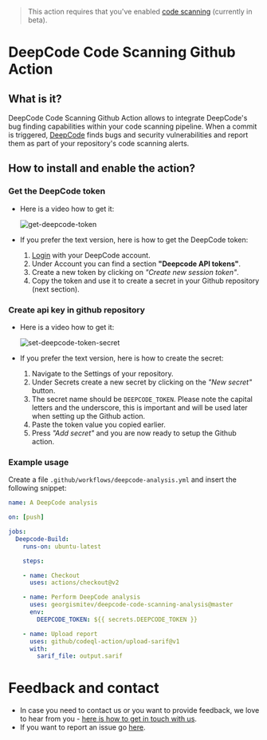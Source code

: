 > This action requires that you've enabled [code scanning](https://help.github.com/en/github/finding-security-vulnerabilities-and-errors-in-your-code/enabling-code-scanning) (currently in beta).

# DeepCode Code Scanning Github Action

## What is it?

DeepCode Code Scanning Github Action allows to integrate DeepCode's bug finding capabilities within your code scanning pipeline. When a commit is triggered, [DeepCode](https://www.deepcode.ai) finds bugs and security vulnerabilities and report them as part of your repository's code scanning alerts.

## How to install and enable the action?

### Get the DeepCode token

- Here is a video how to get it:

   ![get-deepcode-token](https://user-images.githubusercontent.com/1632188/83912998-1bedd000-a76f-11ea-996c-222526962f6c.gif)

- If you prefer the text version, here is how to get the DeepCode token:

   1. [Login](https://www.deepcode.ai/cloud-login) with your DeepCode account.
   2. Under Account you can find a section **"Deepcode API tokens"**.
   3. Create a new token by clicking on *"Create new session token"*.
   4. Copy the token and use it to create a secret in your Github repository (next section).

### Create api key in github repository

- Here is a video how to get it:

  ![set-deepcode-token-secret](https://user-images.githubusercontent.com/1632188/83913383-afbf9c00-a76f-11ea-91d3-0e28ddc5496a.gif)

- If you prefer the text version, here is how to create the secret:

   1. Navigate to the Settings of your repository.
   2. Under Secrets create a new secret by clicking on the *"New secret"* button.
   3. The secret name should be `DEEPCODE_TOKEN`. Please note the capital letters and the underscore, this is important and will be used later when setting up the Github action.
   4. Paste the token value you copied earlier.
   5. Press *"Add secret"* and you are now ready to setup the Github action.

### Example usage

Create a file `.github/workflows/deepcode-analysis.yml` and insert the following snippet:

```yml
name: A DeepCode analysis

on: [push]

jobs:
  Deepcode-Build:
    runs-on: ubuntu-latest

    steps:

    - name: Checkout
      uses: actions/checkout@v2

    - name: Perform DeepCode analysis
      uses: georgismitev/deepcode-code-scanning-analysis@master
      env:
        DEEPCODE_TOKEN: ${{ secrets.DEEPCODE_TOKEN }}

    - name: Upload report
      uses: github/codeql-action/upload-sarif@v1
      with:
        sarif_file: output.sarif
```

# Feedback and contact

- In case you need to contact us or you want to provide feedback, we love to hear from you - [here is how to get in touch with us](https://www.deepcode.ai/feedback).
- If you want to report an issue go [here](https://github.com/georgismitev/deepcode-code-scanning-analysis/issues/new).
